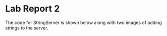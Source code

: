 # Lab Report 2
The code for StringServer is shown below along with two images of adding strings to the server.
